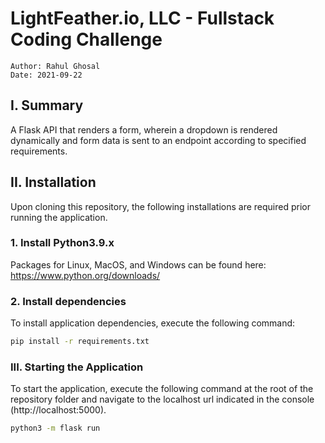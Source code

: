 # LightFeather.io, LLC - Fullstack Coding Challenge
```
Author: Rahul Ghosal
Date: 2021-09-22
```

## I. Summary
A Flask API that renders a form, wherein a dropdown is rendered dynamically and form data is sent to an endpoint according to specified requirements.

## II. Installation
Upon cloning this repository, the following installations are required prior running the application.

### 1. Install Python3.9.x
Packages for Linux, MacOS, and Windows can be found here:
https://www.python.org/downloads/

### 2. Install dependencies
To install application dependencies, execute the following command:
```bash
pip install -r requirements.txt
```

### III. Starting the Application
To start the application, execute the following command at the root of the repository folder and navigate to the localhost url indicated in the console (http://localhost:5000).
```bash
python3 -m flask run
```
